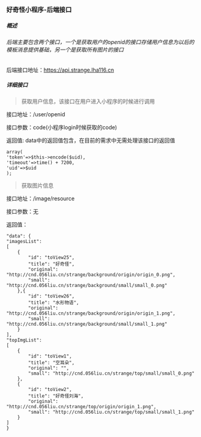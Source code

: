 ### 好奇怪小程序-后端接口

##### 概述

###### 后端主要包含两个接口，一个是获取用户的openid的接口存储用户信息为以后的模板消息提供基础，另一个是获取所有图片的接口

后端接口地址：https://api.strange.lha116.cn

##### 详细接口

> 获取用户信息，该接口在用户进入小程序的时候进行调用

接口地址：/user/openid

接口参数：code\(小程序login时候获取的code\)

返回值: data中的返回值包含，在目前的需求中无需处理该接口的返回值

```
array(
'token'=>$this->encode($uid), 
'timeout'=>time() + 7200,
'uid'=>$uid
);
```

> 获取图片信息

接口地址：/image/resource

接口参数：无

返回值：

```
"data": {
"imagesList": 
[
    {
        "id": "toView25",
        "title": "好奇怪",
        "original": "http://cnd.056liu.cn/strange/background/origin/origin_0.png",
        "small": "http://cnd.056liu.cn/strange/background/small/small_0.png"
    },{
        "id": "toView26",
        "title": "水形物语",
        "original": "http://cnd.056liu.cn/strange/background/origin/origin_1.png",
        "small": "http://cnd.056liu.cn/strange/background/small/small_1.png"
    }
],
"topImgList": 
[
    {
        "id": "toView1",
        "title": "空耳朵",
        "original": "",
        "small": "http://cnd.056liu.cn/strange/top/small/small_0.png"
    },
    {
        "id": "toView2",
        "title": "好奇怪刘海",
        "original": "http://cnd.056liu.cn/strange/top/origin/origin_1.png",
        "small": "http://cnd.056liu.cn/strange/top/small/small_1.png"
    }
]
}
```




